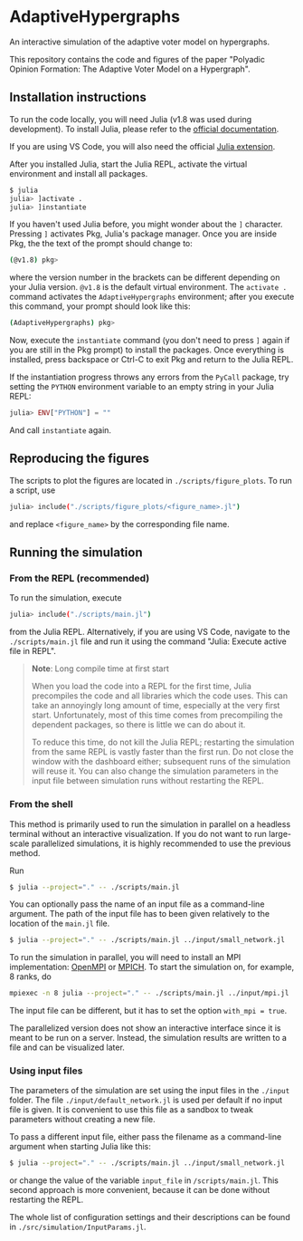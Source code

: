 # AdaptiveHypergraphs

An interactive simulation of the adaptive voter model on hypergraphs. 

This repository contains the code and figures of the paper "Polyadic Opinion Formation: The Adaptive Voter Model on a Hypergraph". 

## Installation instructions

To run the code locally, you will need Julia (v1.8 was used during development). To install Julia, please refer to the [official documentation](https://julialang.org/downloads/).

If you are using VS Code, you will also need the official [Julia extension](https://marketplace.visualstudio.com/items?itemName=julialang.language-julia). 

After you installed Julia, start the Julia REPL, activate the virtual environment and install all packages. 

```bash
$ julia
julia> ]activate .
julia> ]instantiate 
```

If you haven't used Julia before, you might wonder about the `]` character. Pressing `]` activates Pkg, Julia's package manager. Once you are inside Pkg, the the text of the prompt should change to:

```bash
(@v1.8) pkg>
```

where the version number in the brackets can be different depending on your Julia version. `@v1.8` is the default virtual environment. The `activate .` command activates the `AdaptiveHypergraphs` environment; after you execute this command, your prompt should look like this:

```bash
(AdaptiveHypergraphs) pkg>
```

Now, execute the `instantiate` command (you don't need to press `]` again if you are still in the Pkg prompt) to install the packages. Once everything is installed, press backspace or Ctrl-C to exit Pkg and return to the Julia REPL. 

If the instantiation progress throws any errors from the `PyCall` package, try setting the `PYTHON` environment variable to an empty string in your Julia REPL:

```julia
julia> ENV["PYTHON"] = ""
```

And call `instantiate` again. 

## Reproducing the figures

The scripts to plot the figures are located in `./scripts/figure_plots`. To run a script, use

```bash
julia> include("./scripts/figure_plots/<figure_name>.jl")
```

and replace `<figure_name>` by the corresponding file name. 

## Running the simulation

### From the REPL (recommended)

To run the simulation, execute 

```bash
julia> include("./scripts/main.jl")
```

from the Julia REPL. Alternatively, if you are using VS Code, navigate to the `./scripts/main.jl` file and run it using the command "Julia: Execute active file in REPL". 

> **Note**: Long compile time at first start
>
> When you load the code into a REPL for the first time, Julia precompiles the code and all libraries which the code uses. This can take an annoyingly long amount of time, especially at the very first start. Unfortunately, most of this time comes from precompiling the dependent packages, so there is little we can do about it.
>
> To reduce this time, do not kill the Julia REPL; restarting the simulation from the same REPL is vastly faster than the first run. Do not close the window with the dashboard either; subsequent runs of the simulation will reuse it. You can also change the simulation parameters in the input file between simulation runs without restarting the REPL. 

### From the shell

This method is primarily used to run the simulation in parallel on a headless terminal without an interactive visualization. If you do not want to run large-scale parallelized simulations, it is highly recommended to use the previous method.

Run

```bash
$ julia --project="." -- ./scripts/main.jl 
```

You can optionally pass the name of an input file as a command-line argument. The path of the input file has to been given relatively to the location of the `main.jl` file. 

```bash
$ julia --project="." -- ./scripts/main.jl ../input/small_network.jl
```

To run the simulation in parallel, you will need to install an MPI implementation: [OpenMPI](https://www.open-mpi.org/software/ompi/v4.1/) or [MPICH](https://www.mpich.org/downloads/). To start the simulation on, for example, 8 ranks, do

```bash
mpiexec -n 8 julia --project="." -- ./scripts/main.jl ../input/mpi.jl
```

The input file can be different, but it has to set the option `with_mpi = true`. 

The parallelized version does not show an interactive interface since it is meant to be run on a server. Instead, the simulation results are written to a file and can be visualized later.

### Using input files

The parameters of the simulation are set using the input files in the `./input` folder. The file `./input/default_network.jl` is used per default if no input file is given. It is convenient to use this file as a sandbox to tweak parameters without creating a new file. 

To pass a different input file, either pass the filename as a command-line argument when starting Julia like this:

```bash
$ julia --project="." -- ./scripts/main.jl ../input/small_network.jl
```

or change the value of the variable `input_file` in `/scripts/main.jl`. This second approach is more convenient, because it can be done without restarting the REPL. 

The whole list of configuration settings and their descriptions can be found in `./src/simulation/InputParams.jl`.